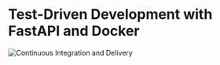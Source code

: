 # Test-Driven Development with FastAPI and Docker

![Continuous Integration and Delivery](https://github.com/arvindcletus/fastapi-tdd-docker/workflows/Continuous%20Integration%20and%20Delivery/badge.svg?branch=main)
